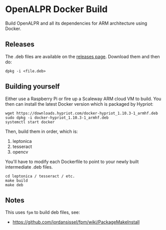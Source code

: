 # OpenALPR Docker Build

Build OpenALPR and all its dependencies for ARM architecture using Docker.


## Releases

The .deb files are available on the [releases page](https://github.com/marktheunissen/lpr-deps/releases). Download them and then do:

    dpkg -i <file.deb>


## Building yourself

Either use a Raspberry Pi or fire up a Scaleway ARM cloud VM to build. You then can install the latest Docker version which is packaged by Hypriot:

    wget https://downloads.hypriot.com/docker-hypriot_1.10.3-1_armhf.deb
    sudo dpkg -i docker-hypriot_1.10.3-1_armhf.deb
    systemctl start docker

Then, build them in order, which is:

1. leptonica
2. tesseract
3. opencv

You'll have to modify each Dockerfile to point to your newly built intermediate .deb files.

    cd leptonica / tesseract / etc.
    make build
    make deb


## Notes

This uses `fpm` to build deb files, see:

- https://github.com/jordansissel/fpm/wiki/PackageMakeInstall
